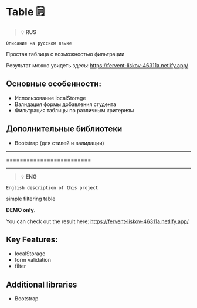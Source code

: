 # Table 🗒

> :bulb: **RUS** 

``` Описание на русском языке ```

Простая таблица с возможностью фильтрации

Результат можно увидеть здесь: https://fervent-liskov-46311a.netlify.app/


## Основные особенности:
- Использование localStorage
- Валидация формы добавления студента
- Фильтрация таблицы по различным критериям

## Дополнительные библиотеки
- Bootstrap (для стилей и валидации)


---

=========================

---

> :bulb: **ENG** 

``` English description of this project ```

simple filtering table  

**DEMO only**.  

You can check out the result here: https://fervent-liskov-46311a.netlify.app/
 

## Key Features:
- localStorage
- form validation
- filter

## Additional  libraries 
- Bootstrap 
